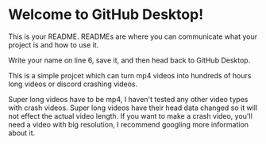 # Welcome to GitHub Desktop!

This is your README. READMEs are where you can communicate what your project is and how to use it.

Write your name on line 6, save it, and then head back to GitHub Desktop.

This is a simple projcet which can turn mp4 videos into hundreds of hours long videos or discord crashing videos.

Super long videos have to be mp4, I haven't tested any other video types with crash videos.
Super long videos have their head data changed so it will not effect the actual video length.
If you want to make a crash video, you'll need a video with big resolution, I recommend googling more information about it.
